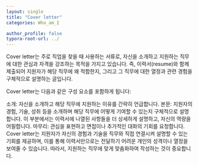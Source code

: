 ```yaml
---
layout: single
title: "Cover letter"
categories: Who_am_I

author_profile: false
typora-root-url: ../
---
```


Cover letter는 주로 직업을 찾을 때 사용하는 서류로, 자신을 소개하고 지원하는 직무에 대한 관심과 자격을 강조하는 목적을 가지고 있습니다. 즉, 이력서(resume)와 함께 제출되어 지원자가 해당 직무에 왜 적합한지, 그리고 그 직무에 대한 열정과 관련 경험을 구체적으로 설명하는 글입니다.

Cover letter는 다음과 같은 구성 요소를 포함하게 됩니다:

소개: 자신을 소개하고 해당 직무에 지원하는 이유를 간략히 언급합니다.
본문: 지원자의 경험, 기술, 성취 등을 소개하며 해당 직무에 어떻게 기여할 수 있는지 구체적으로 설명합니다. 이 부분에서는 이력서에 나열된 사항들을 더 상세하게 설명하고, 자신의 역량을 어필합니다.
마무리: 관심을 표현하고 면접이나 추가적인 대화의 기회를 요청합니다.
Cover letter는 지원자가 자신의 경험과 기술을 직무와 직접 연결시켜 설명할 수 있는 기회를 제공하며, 이를 통해 이력서만으로는 전달하기 어려운 개인의 성격이나 열정을 보여줄 수 있습니다. 따라서, 지원하는 직무에 맞게 맞춤화하여 작성하는 것이 중요합니다.
